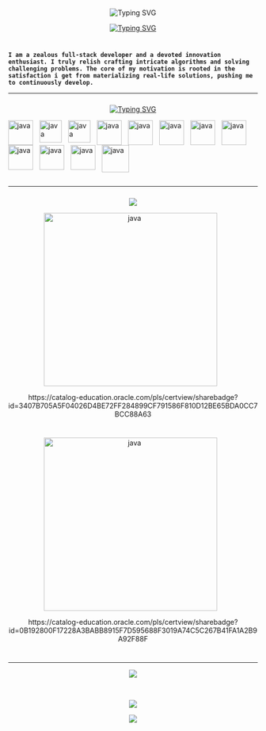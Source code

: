 ###

<!--Code Composer and  Cyber Craftsman.. Code Connoisseur..Cybernetic Craftsman.. Cyber Sculptor ......Full-stack weaver,-->
<!--**`curious individual`**-->

<p align="center">
<img src="https://readme-typing-svg.demolab.com?font=Fira+Code&weight=500&size=30&pause=5000000&random=false&width=435&lines=Mohammad+Yassine+Alami&center=true&vCenter=true" alt="Typing SVG" /></a>
</p>

<p align="center"> <a href="https://github.com/DenverCoder1">
	<img src="https://readme-typing-svg.demolab.com?font=Fira+Code&weight=500&size=30&pause=400&random=false&width=435&lines=Code+Composer..+%E2%99%AA+%E2%8C%98;Cyber+Craftsman..+%F0%9F%9B%A0&font=Fira%20Code&center=true&width=440&height=45&vCenter=true&pause=1000&size=22" alt="Typing SVG" /></a>
</p>

#
###



**`I am a zealous full-stack developer and a devoted innovation enthusiast. I truly relish crafting intricate algorithms and solving challenging problems. The core of my motivation is rooted in the satisfaction i get from materializing real-life solutions, pushing me to continuously develop.`**


<hr>

###

<p align="center">
<a href="https://git.io/typing-svg"><img src="https://readme-typing-svg.demolab.com?font=Fira+Code&weight=300&pause=77777&width=435&lines=Languages+and+Tools&center=true&vCenter=true" alt="Typing SVG" /></a>
</p>

<img align="left" alt="java" width="50px" style="padding-right:10px;" src="https://cdn.jsdelivr.net/gh/devicons/devicon@latest/icons/java/java-original.svg" />

<img align="left" alt="java" width="45px" style="padding-right:10px;" src="https://cdn.jsdelivr.net/gh/devicons/devicon@latest/icons/spring/spring-original.svg" />


<p><img align="left" alt="java" width="45px" style="padding-right:10px;" src="https://github.com/YassineAlami/YassineAlami/assets/40896739/0a3141c8-2dbd-44c9-be42-bab6549ce4cf" alt="spring-boot-logo"></p>


<img align="left" alt="java" width="50px" style="padding-right:10px;"  src="https://cdn.jsdelivr.net/gh/devicons/devicon@latest/icons/angularjs/angularjs-original.svg" />
          
<img align="left" alt="java" width="50px" style="padding-right:10px;" src="https://cdn.jsdelivr.net/gh/devicons/devicon@latest/icons/html5/html5-original.svg" />

<img align="left" alt="java" width="50px" style="padding-right:10px;" src="https://cdn.jsdelivr.net/gh/devicons/devicon@latest/icons/css3/css3-original.svg" />
          
<img align="left" alt="java" width="50px" style="padding-right:10px;" src="https://cdn.jsdelivr.net/gh/devicons/devicon@latest/icons/javascript/javascript-original.svg" />   

<img align="left" alt="java" width="50px" style="padding-right:10px;" src="https://cdn.jsdelivr.net/gh/devicons/devicon@latest/icons/python/python-original.svg" />

<img align="left" alt="java" width="50px" style="padding-right:10px;" src="https://cdn.jsdelivr.net/gh/devicons/devicon@latest/icons/cplusplus/cplusplus-original.svg" />

<img align="left" alt="java" width="50px" style="padding-right:10px;" src="https://cdn.jsdelivr.net/gh/devicons/devicon@latest/icons/csharp/csharp-original.svg" />

<img align="left" alt="java" width="50px" style="padding-right:10px;" src="https://cdn.jsdelivr.net/gh/devicons/devicon@latest/icons/laravel/laravel-original.svg" />          

<p><img align="left" alt="java" width="55px" style="padding-right:10px;"  src="https://github.com/YassineAlami/YassineAlami/assets/40896739/fa9468d5-4417-47a4-a253-f7900a372c8c" alt="pngegg(10)"></p>

<br><br><br><br><br><br><br>
<hr>

###

<p align="center">
<img src="https://readme-typing-svg.demolab.com?font=Fira+Code&pause=70000&random=false&width=435&lines=Certificates&center=true&vCenter=true"</p>



<p align="center" ><img align="center" alt="java" width="350px" style="padding-right:10px;" src="https://github.com/YassineAlami/YassineAlami/assets/40896739/789cd13f-22b3-4a70-b03c-d68801e58052" alt="Oracle Certified Associate, Java SE 8 Programmer_pages-to-jpg-0002"></p>
<p align="center" >https://catalog-education.oracle.com/pls/certview/sharebadge?id=3407B705A5F04026D4BE72FF284899CF791586F810D12BE65BDA0CC7BCC88A63</p>

#

<p align="center" ><img align="center" alt="java" width="350px" style="padding-right:10px;" src="https://github.com/YassineAlami/YassineAlami/assets/40896739/59c458f4-4766-48fe-ac49-fcb1bd6615f0" alt="Oracle Cloud Infrastructure 2023 Certified Developer Professional_page-0001"></p>
<p align="center">https://catalog-education.oracle.com/pls/certview/sharebadge?id=0B192800F17228A3BABB8915F7D595688F3019A74C5C267B41FA1A2B9A92F88F</p>

#


<hr>

<p align="center">
<img src="https://readme-typing-svg.demolab.com?font=Fira+Code&pause=70000&random=false&width=435&lines=Stats&center=true&vCenter=true"/>	
</p>
<br>


<p align="center"><img src="https://github-readme-stats.vercel.app/api?username=YassineAlami&amp;theme=ambient_gradient&amp;icons=true"</p>


<p align="center"><img src="https://github-readme-stats.vercel.app/api/top-langs/?username=YassineAlami&amp;theme=ambient_gradient&amp;icons=true"></p>


